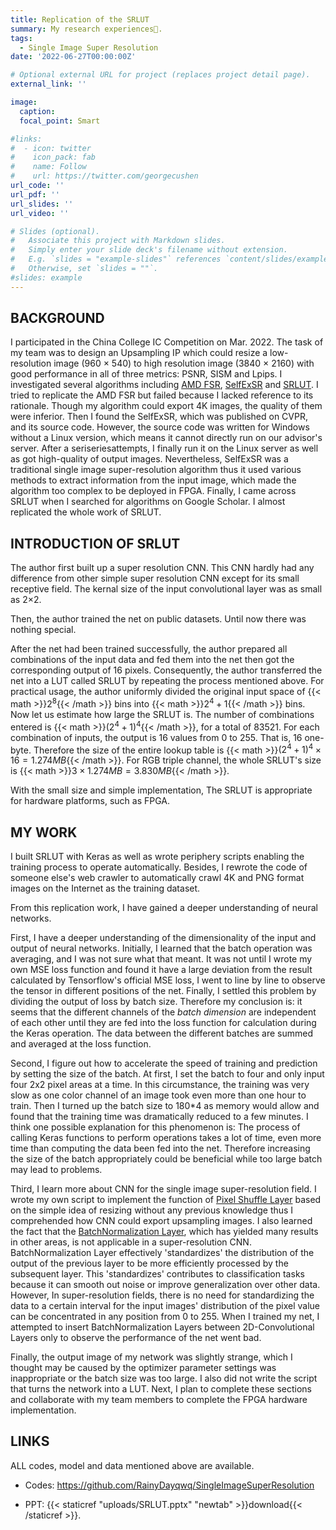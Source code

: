 ```yaml
---
title: Replication of the SRLUT
summary: My research experiences🔭.
tags:
  - Single Image Super Resolution
date: '2022-06-27T00:00:00Z'

# Optional external URL for project (replaces project detail page).
external_link: ''

image:
  caption: 
  focal_point: Smart

#links:
#  - icon: twitter
#    icon_pack: fab
#    name: Follow
#    url: https://twitter.com/georgecushen
url_code: ''
url_pdf: ''
url_slides: ''
url_video: ''

# Slides (optional).
#   Associate this project with Markdown slides.
#   Simply enter your slide deck's filename without extension.
#   E.g. `slides = "example-slides"` references `content/slides/example-slides.md`.
#   Otherwise, set `slides = ""`.
#slides: example
---
```


## BACKGROUND

I participated in the China College IC Competition on Mar. 2022. The task of my team was to design an Upsampling IP which could resize a low-resolution image (960 × 540) to high resolution image (3840 × 2160) with good performance in all of three metrics: PSNR, SISM and Lpips. I investigated several algorithms including [AMD FSR](https://www.amd.com/en/technologies/fidelityfx-super-resolution), [SelfExSR](https://www.cv-foundation.org/openaccess/content_cvpr_2015/papers/Huang_Single_Image_Super-Resolution_2015_CVPR_paper.pdf) and [SRLUT](https://openaccess.thecvf.com/content/CVPR2021/papers/Jo_Practical_Single-Image_Super-Resolution_Using_Look-Up_Table_CVPR_2021_paper.pdf). I tried to replicate the AMD FSR but failed because I lacked reference to its rationale. Though my algorithm could export 4K images, the quality of them were inferior. Then I found the SelfExSR, which was published on CVPR, and its source code. However, the source code was written for Windows without a Linux version, which means it cannot directly run on our advisor's server. After a seriseriesattempts, I finally run it on the Linux server as well as got high-quality of output images. Nevertheless, SelfExSR was a traditional single image super-resolution algorithm thus it used various methods to extract information from the input image, which made the algorithm too complex to be deployed in FPGA. Finally, I came across SRLUT when I searched for algorithms on Google Scholar. I almost replicated the whole work of SRLUT.

## INTRODUCTION OF SRLUT

The author first built up a super resolution CNN. This CNN hardly had any difference from other simple super resolution CNN except for its small receptive field. The kernal size of the input convolutional layer was as small as 2×2. 

Then, the author trained the net on public datasets. Until now there was nothing special.

After the net had been trained successfully, the author prepared all combinations of the input data and fed them into the net then got the corresponding output of 16 pixels. Consequently, the author transferred the net into a LUT called SRLUT by repeating the process mentioned above. For practical usage, the author uniformly divided the original input space of {{< math >}}$2^8${{< /math >}} bins into {{< math >}}$2^4+1${{< /math >}} bins. Now let us estimate how large the SRLUT is. The number of combinations entered is {{< math >}}$(2^4+1)^4${{< /math >}}, for a total of 83521. For each combination of inputs, the output is 16 values from 0 to 255. That is, 16 one-byte. Therefore the size of the entire lookup table is {{< math >}}$(2^4+1)^4 \times 16=1.274MB${{< /math >}}. For RGB triple channel, the whole SRLUT's size is {{< math >}}$3 \times 1.274MB=3.830MB${{< /math >}}. 

With the small size and simple implementation, The SRLUT is appropriate for hardware platforms, such as FPGA. 

## MY WORK

I built SRLUT with Keras as well as wrote periphery scripts enabling the training process to operate automatically. Besides, I rewrote the code of someone else's web crawler to automatically crawl 4K and PNG format images on the Internet as the training dataset.

From this replication work, I have gained a deeper understanding of neural networks.

First, I have a deeper understanding of the dimensionality of the input and output of neural networks. Initially, I learned that the batch operation was averaging, and I was not sure what that meant. It was not until I wrote my own MSE loss function and found it have a large deviation from the result calculated by Tensorflow's official MSE loss, I went to line by line to observe the tensor in different positions of the net. Finally, I settled this problem by dividing the output of loss by batch size. Therefore my conclusion is: it seems that the different channels of the *batch dimension* are independent of each other until they are fed into the loss function for calculation during the Keras operation. The data between the different batches are summed and averaged at the loss function.

Second, I figure out how to accelerate the speed of training and prediction by setting the size of the batch. At first, I set the batch to four and only input four 2x2 pixel areas at a time. In this circumstance, the training was very slow as one color channel of an image took even more than one hour to train. Then I turned up the batch size to 180*4 as memory would allow and found that the training time was dramatically reduced to a few minutes. I think one possible explanation for this phenomenon is: The process of calling Keras functions to perform operations takes a lot of time, even more time than computing the data been fed into the net. Therefore increasing the size of the batch appropriately could be beneficial while too large batch may lead to problems.

Third, I learn more about CNN for the single image super-resolution field. I wrote my own script to implement the function of [Pixel Shuffle Layer](https://pytorch.org/docs/stable/generated/torch.nn.PixelShuffle.html) based on the simple idea of resizing without any previous knowledge thus I comprehended how CNN could export upsampling images. I also learned the fact that the [BatchNormalization Layer](https://keras.io/api/layers/normalization_layers/batch_normalization/), which has yielded many results in other areas, is not applicable in a super-resolution CNN. BatchNormalization Layer effectively 'standardizes' the distribution of the output of the previous layer to be more efficiently processed by the subsequent layer. This 'standardizes' contributes to classification tasks because it can smooth out noise or improve generalization over other data. However, In super-resolution fields, there is no need for standardizing the data to a certain interval for the input images' distribution of the pixel value can be concentrated in any position from 0 to 255. When I trained my net, I attempted to insert BatchNormalization Layers between 2D-Convolutional Layers only to observe the performance of the net went bad.

Finally, the output image of my network was slightly strange, which I thought may be caused by the optimizer parameter settings was inappropriate or the batch size was too large. I also did not write the script that turns the network into a LUT. Next, I plan to complete these sections and collaborate with my team members to complete the FPGA hardware implementation.

## LINKS

ALL codes, model and data mentioned above are available.

- Codes: https://github.com/RainyDayqwq/SingleImageSuperResolution

- PPT: {{< staticref "uploads/SRLUT.pptx" "newtab" >}}download{{< /staticref >}}.
